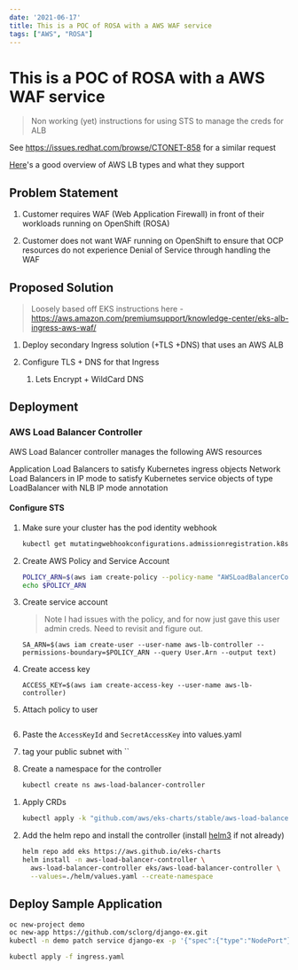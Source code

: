 ```yaml
---
date: '2021-06-17'
title: This is a POC of ROSA with a AWS WAF service
tags: ["AWS", "ROSA"]
---
```

# This is a POC of ROSA with a AWS WAF service

> Non working (yet) instructions for using STS to manage the creds for ALB

See https://issues.redhat.com/browse/CTONET-858 for a similar request

[Here](https://iamondemand.com/blog/elb-vs-alb-vs-nlb-choosing-the-best-aws-load-balancer-for-your-needs/)'s a good overview of AWS LB types and what they support

## Problem Statement

1. Customer requires WAF (Web Application Firewall) in front of their workloads running on OpenShift (ROSA)

1. Customer does not want WAF running on OpenShift to ensure that OCP resources do not experience Denial of Service through handling the WAF

## Proposed Solution

> Loosely based off EKS instructions here - https://aws.amazon.com/premiumsupport/knowledge-center/eks-alb-ingress-aws-waf/

1. Deploy secondary Ingress solution (+TLS +DNS) that uses an AWS ALB

1. Configure TLS + DNS for that Ingress

    1. Lets Encrypt + WildCard DNS


## Deployment

### AWS Load Balancer Controller

AWS Load Balancer controller manages the following AWS resources

Application Load Balancers to satisfy Kubernetes ingress objects
Network Load Balancers in IP mode to satisfy Kubernetes service objects of type LoadBalancer with NLB IP mode annotation

#### Configure STS

1. Make sure your cluster has the pod identity webhook

    ```bash
    kubectl get mutatingwebhookconfigurations.admissionregistration.k8s.io pod-identity-webhook
    ```

1. Create AWS Policy and Service Account

    ```bash
    POLICY_ARN=$(aws iam create-policy --policy-name "AWSLoadBalancerControllerIAMPolicy" --policy-document file://iam-policy.json --query Policy.Arn --output text)
    echo $POLICY_ARN
    ```

1. Create service account

    > Note I had issues with the policy, and for now just gave this user admin
      creds. Need to revisit and figure out.

    ```
    SA_ARN=$(aws iam create-user --user-name aws-lb-controller --permissions-boundary=$POLICY_ARN --query User.Arn --output text)
    ```

1. Create access key

    ```
    ACCESS_KEY=$(aws iam create-access-key --user-name aws-lb-controller)
    ```

1. Attach policy to user

    ```bash

1. Paste the `AccessKeyId` and `SecretAccessKey` into values.yaml

1. tag your public subnet with ``

1. Create a namespace for the controller

    ```bash
    kubectl create ns aws-load-balancer-controller
    ```
<!--
1. Create a service account for the controller

    ```bash
cat << EOF | kubectl apply -f -
apiVersion: v1
kind: ServiceAccount
metadata:
  annotations:
    sts.amazonaws.com/role-arn: "${IAM_ARN}"
    eks.amazonaws.com/role-arn: "${IAM_ARN}"
    eks.amazonaws.com/audience: sts.amazonaws.com
  name: aws-load-balancer-controller
  namespace: aws-load-balancer-controller
EOF
    ```
-->
1. Apply CRDs

    ```bash
    kubectl apply -k "github.com/aws/eks-charts/stable/aws-load-balancer-controller//crds?ref=master"
    ```

1. Add the helm repo and install the controller (install [helm3](https://github.com/helm/helm/releases/tag/v3.5.4) if not already)

    ```bash
    helm repo add eks https://aws.github.io/eks-charts
    helm install -n aws-load-balancer-controller \
      aws-load-balancer-controller eks/aws-load-balancer-controller \
      --values=./helm/values.yaml --create-namespace
    ```


## Deploy Sample Application


```bash
oc new-project demo
oc new-app https://github.com/sclorg/django-ex.git
kubectl -n demo patch service django-ex -p '{"spec":{"type":"NodePort"}}'
```

```bash
kubectl apply -f ingress.yaml
```